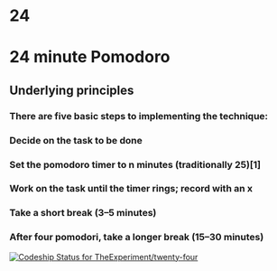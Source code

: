 24
==

# 24 minute Pomodoro

## Underlying principles
### There are five basic steps to implementing the technique:
### Decide on the task to be done
### Set the pomodoro timer to n minutes (traditionally 25)[1]
### Work on the task until the timer rings; record with an x
### Take a short break (3–5 minutes)
### After four pomodori, take a longer break (15–30 minutes)

[ ![Codeship Status for TheExperiment/twenty-four](https://www.codeship.io/projects/f2861140-2bf1-0132-888f-4e920c8e46d6/status)](https://www.codeship.io/projects/38719)